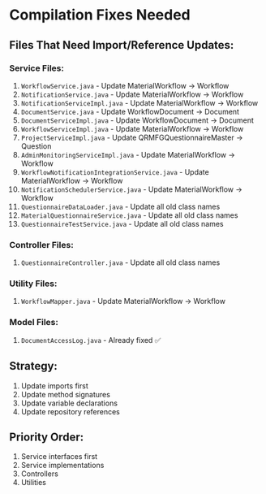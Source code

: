 # Compilation Fixes Needed

## Files That Need Import/Reference Updates:

### Service Files:
1. `WorkflowService.java` - Update MaterialWorkflow → Workflow
2. `NotificationService.java` - Update MaterialWorkflow → Workflow  
3. `NotificationServiceImpl.java` - Update MaterialWorkflow → Workflow
4. `DocumentService.java` - Update WorkflowDocument → Document
5. `DocumentServiceImpl.java` - Update WorkflowDocument → Document
6. `WorkflowServiceImpl.java` - Update MaterialWorkflow → Workflow
7. `ProjectServiceImpl.java` - Update QRMFGQuestionnaireMaster → Question
8. `AdminMonitoringServiceImpl.java` - Update MaterialWorkflow → Workflow
9. `WorkflowNotificationIntegrationService.java` - Update MaterialWorkflow → Workflow
10. `NotificationSchedulerService.java` - Update MaterialWorkflow → Workflow
11. `QuestionnaireDataLoader.java` - Update all old class names
12. `MaterialQuestionnaireService.java` - Update all old class names
13. `QuestionnaireTestService.java` - Update all old class names

### Controller Files:
1. `QuestionnaireController.java` - Update all old class names

### Utility Files:
1. `WorkflowMapper.java` - Update MaterialWorkflow → Workflow

### Model Files:
1. `DocumentAccessLog.java` - Already fixed ✅

## Strategy:
1. Update imports first
2. Update method signatures
3. Update variable declarations
4. Update repository references

## Priority Order:
1. Service interfaces first
2. Service implementations
3. Controllers
4. Utilities